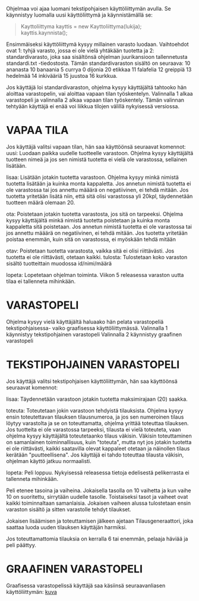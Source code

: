 
Ohjelmaa voi ajaa luomani tekstipohjaisen käyttöliittymän avulla. Se käynnistyy luomalla uusi käyttöliittymä ja käynnistämällä se:
>Kayttoliittyma kayttis = new Kayttoliittyma(lukija);        
>kayttis.kaynnista();

Ensimmäiseksi käyttöliittymä kysyy millainen varasto luodaan. Vaihtoehdot ovat 1: tyhjä varasto, jossa ei ole vielä yhtäkään 
tuotetta ja 2: standardivarasto, joka saa sisältönsä ohjelman juurikansioon tallennetusta standardi.txt -tiedostosta. Tämän 
standardivaraston sisältö on seuraava: 
10 ananasta 
10 banaania 
5 currya
0 dijonia
20 etikkaa
11 falafelia
12 greippiä
13 hedelmää
14 inkivääriä
15 juustoa
16 kurkkua.

Jos käyttäjä loi standardivaraston, ohjelma kysyy käyttäjältä tahtooko hän aloittaa varastopelin, vai aloittaa vapaan tilan 
työskentelyn. Valinnalla 1 alkaa varastopeli ja valinnalla 2 alkaa vapaan tilan työskentely. Tämän valinnan tehtyään käyttäjä ei 
enää voi liikkua tilojen välillä nykyisessä versiossa. 

# VAPAA TILA

Jos käyttäjä valitsi vapaan tilan, hän saa käyttöönsä seuraavat komennot:
uusi: Luodaan paikka uudelle tuotteelle varastoon. Ohjelma kysyy käyttäjältä tuotteen nimeä ja jos sen nimistä tuotetta ei 
vielä ole varastossa, sellainen lisätään.

lisaa: Lisätään jotakin tuotetta varastoon. Ohjelma kysyy minkä nimistä tuotetta lisätään ja kuinka monta kappaletta. Jos 
annetun nimistä tuotetta ei ole varastossa tai jos annettu määärä on negatiivinen, ei tehdä mitään. Jos tuotetta yritetään 
lisätä niin, että sitä olisi varastossa yli 20kpl, täydennetään tuotteen määrä olemaan 20.

ota: Poistetaan jotakin tuotetta varastosta, jos sitä on tarpeeksi. Ohjelma kysyy käyttäjältä minkä nimistä tuotetta 
poistetaan ja kuinka monta kappaletta sitä poistetaan. Jos annetun nimistä tuotetta ei ole varastossa tai jos annettu määärä 
on negatiivinen, ei tehdä mitään. Jos tuotetta yritetään poistaa enemmän, kuin sitä on varastossa, ei myöskään tehdä mitään

otav: Poistetaan tuotetta varastosta, vaikka sitä ei olisi riittävästi. Jos tuotetta ei ole riittävästi, otetaan kaikki.
tulosta: Tulostetaan koko varaston sisältö tuotteittain muodossa id/nimi/määrä

lopeta: Lopetetaan ohjelman toiminta. Viikon 5 releasessa varaston uutta tilaa ei tallenneta mihinkään.

# VARASTOPELI
Ohjelma kysyy vielä käyttäjältä haluaako hän pelata varastopeliä tekstipohjaisessa- vaiko graafisessa käyttöliittymässä.
Valinnalla 1 käynnistyy tekstipohjainen varastopeli
Valinnalla 2 käynnistyy graafinen varastopeli

# TEKSTIPOHJAINEN VARASTOPELI

Jos käyttäjä valitsi tekstipohjaisen käyttöliittymän, hän saa käyttöönsä seuraavat komennot:

lisaa: Täydennetään varastoon jotakin tuotetta maksimirajaan (20) saakka.

toteuta: Toteutetaan jokin varastoon tehdyistä tilauksista. Ohjelma kysyy ensin toteutettavan tilauksen tilausnumeroa, ja jos 
sen numeroinen tilaus löytyy varastolta ja se on toteuttamatta, ohjelma yrittää toteuttaa tilauksen. Jos tuotteita ei ole
varastossa tarpeeksi, tilausta ei vielä toteuteta, vaan ohjelma kysyy käyttäjältä toteutetaanko tilaus väkisin. Väkisin
toteuttaminen on samanlainen toiminnallisuus, kuin "toteuta", mutta nyt jos jotakin tuotetta ei ole riittävästi, kaikki 
saatavilla olevat kappaleet otetaan ja näinollen tilaus kerätään "puutteellisena". Jos käyttäjä ei tahdo toteuttaa tilausta
väkisin, ohjelman käyttö jatkuu normaalisti.

lopeta: Peli loppuu. Nykyisessä releasessa tietoja edelisestä pelikerrasta ei tallenneta mihinkään.

Peli etenee tasoina ja vaiheina. Jokaisella tasolla on 10 vaihetta ja kun vaihe 10 on suoritettu, sirrytään uudelle tasolle.
Toistaiseksi tasot ja vaiheet  ovat kaikki toiminnaltaan samanlaisia. Jokaisen vaiheen alussa tulostetaan ensin varaston sisältö 
ja sitten varastolle tehdyt tilaukset.

Jokaisen lisäämisen ja toteuttamisen jälkeen ajetaan Tilausgeneraattori, joka saattaa luoda uuden tilauksen käyttäjän
harmiksi.

Jos toteuttamattomia tilauksia on kerralla 6 tai enemmän, pelaaja häviää ja peli päättyy.

# GRAAFINEN VARASTOPELI

Graafisessa varastopelissä käyttäjä saa käsiinsä seuraavanliasen käyttöliittymän:
[kuva](https://raw.githubusercontent.com/Hipsterisiili/ohjelmistotuotanto/master/dokumentointi/graafinen%20varastopeli.png)
